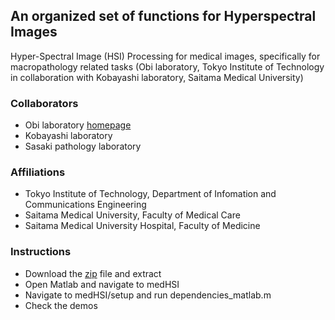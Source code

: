## An organized set of functions for Hyperspectral Images

Hyper-Spectral Image (HSI) Processing for medical images, specifically for macropathology related tasks (Obi laboratory, Tokyo Institute of Technology in collaboration with Kobayashi laboratory, Saitama Medical University)

### Collaborators
  * Obi laboratory [homepage](http://www-obi.isl.titech.ac.jp/)
  * Kobayashi laboratory
  * Sasaki pathology laboratory
  
### Affiliations
  * Tokyo Institute of Technology, Department of Infomation and Communications Engineering
  * Saitama Medical University, Faculty of Medical Care
  * Saitama Medical University Hospital, Faculty of Medicine

### Instructions 
  * Download the [zip](https://github.com/foxelas/medHSI/archive/refs/heads/main.zip) file and extract
  * Open Matlab and navigate to medHSI
  * Navigate to medHSI/setup and run dependencies_matlab.m
  * Check the demos

